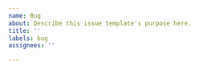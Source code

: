 ```yaml
---
name: Bug
about: Describe this issue template's purpose here.
title: ''
labels: bug
assignees: ''

---
```



